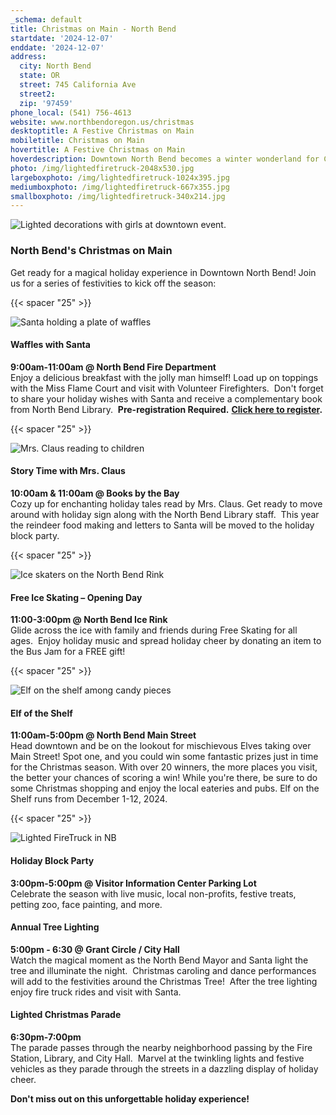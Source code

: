 ```yaml
---
_schema: default
title: Christmas on Main - North Bend
startdate: '2024-12-07'
enddate: '2024-12-07'
address:
  city: North Bend
  state: OR
  street: 745 California Ave
  street2:
  zip: '97459'
phone_local: (541) 756-4613
website: www.northbendoregon.us/christmas
desktoptitle: A Festive Christmas on Main
mobiletitle: Christmas on Main
hovertitle: A Festive Christmas on Main
hoverdescription: Downtown North Bend becomes a winter wonderland for Christmas on Main.
photo: /img/lightedfiretruck-2048x530.jpg
largeboxphoto: /img/lightedfiretruck-1024x395.jpg
mediumboxphoto: /img/lightedfiretruck-667x355.jpg
smallboxphoto: /img/lightedfiretruck-340x214.jpg
---
```

![Lighted decorations with girls at downtown event.](/img/christmas-3.jpg "Enjoy the Lights in Downtown North Bend. Photo Credit Mr. Mike Photography")

### North Bend's Christmas on Main

Get ready for a magical holiday experience in Downtown North Bend! Join us for a series of festivities to kick off the season:

{{< spacer "25" >}}

![Santa holding a plate of waffles](/img/waffleswithsanta-667x417-1.jpg "Enjoy Waffles with Santa! Photo Credit Mr. Mike Photography")

#### Waffles with Santa

**9:00am-11:00am @ North Bend Fire Department** <br>Enjoy a delicious breakfast with the jolly man himself! Load up on toppings with the Miss Flame Court and visit with Volunteer Firefighters.&nbsp;&nbsp;Don't forget to share your holiday wishes with Santa and receive a complementary book from North Bend Library.&nbsp;&nbsp;**Pre-registration Required.** <a href="https://www.eventbrite.com/e/waffles-with-santa-tickets-1072858301059?fbclid=IwY2xjawGYjT1leHRuA2FlbQIxMAABHboLyhB8fb5pWN-cTAPVfWFvyrU-RcJ3reOSBT44_vLeoUuNLXo0ljS9hg_aem_E48YDZavSkzwac0h4BGdDQ" target="_blank" rel="noopener"><strong>Click here to register</strong></a>**.**

{{< spacer "25" >}}

![Mrs. Claus reading to children](/img/mrsclausstory-667x355.jpg "Don't Miss Storytime with Mrs. Claus! Photo Credit Mr. Mike Photography")

#### Story Time with Mrs. Claus

**10:00am & 11:00am @ Books by the Bay** <br>Cozy up for enchanting holiday tales read by Mrs. Claus. Get ready to move around with holiday sign along with the North Bend Library staff.&nbsp;&nbsp;This year the reindeer food making and letters to Santa will be moved to the holiday block party.

{{< spacer "25" >}}

![Ice skaters on the North Bend Rink](/img/holiday-happenings-ice-skating-medium.jpg "Take a spin around the Only Ice Skating Rink on the Oregon Coast!")

#### Free Ice Skating – Opening Day

**11:00-3:00pm @ North Bend Ice Rink** <br>Glide across the ice with family and friends during Free Skating for all ages.&nbsp;&nbsp;Enjoy holiday music and spread holiday cheer by donating an item to the Bus Jam for a FREE gift!

{{< spacer "25" >}}

![Elf on the shelf among candy pieces](/img/elfonshelfnb.jpg "The Elf on the Shelf Knows All!")

#### **Elf of the Shelf**

**11:00am-5:00pm @ North Bend Main Street** <br>Head downtown and be on the lookout for mischievous Elves taking over Main Street! Spot one, and you could win some fantastic prizes just in time for the Christmas season. With over 20 winners, the more places you visit, the better your chances of scoring a win! While you're there, be sure to do some Christmas shopping and enjoy the local eateries and pubs. Elf on the Shelf runs from December 1-12, 2024.

{{< spacer "25" >}}

![Lighted FireTruck in NB](/img/lightedfiretruck-667x355.jpg "A Festive Block Party, Tree Lighting and Truck Parade in North Bend!  Photo Credit Mr. Mike Photography")

#### Holiday Block Party

**3:00pm-5:00pm @ Visitor Information Center Parking Lot** <br>Celebrate the season with live music, local non-profits, festive treats, petting zoo, face painting, and more.&nbsp;&nbsp;

#### Annual Tree Lighting

**5:00pm - 6:30 @ Grant Circle / City Hall** <br>Watch the magical moment as the North Bend Mayor and Santa light the tree and illuminate the night.&nbsp;&nbsp;Christmas caroling and dance performances will add to the festivities around the Christmas Tree!&nbsp;&nbsp;After the tree lighting enjoy fire truck rides and visit with Santa.

#### Lighted Christmas Parade

**6:30pm-7:00pm** <br>The parade passes through the nearby neighborhood passing by the Fire Station, Library, and City Hall.&nbsp; Marvel at the twinkling lights and festive vehicles as they parade through the streets in a dazzling display of holiday cheer.

**Don't miss out on this unforgettable holiday experience!**&nbsp;&nbsp;

&nbsp;